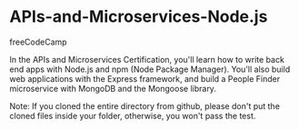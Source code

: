 # APIs-and-Microservices-Node.js
freeCodeCamp

In the APIs and Microservices Certification, you'll learn how to write back end apps with Node.js and npm (Node Package Manager). You'll also build web applications with the Express framework, and build a People Finder microservice with MongoDB and the Mongoose library.

Note:
If you cloned the entire directory from github, please don't put the cloned files inside your folder, otherwise, you won't pass the test.

